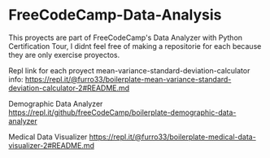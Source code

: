# FreeCodeCamp-Data-Analysis

This proyects are part of FreeCodeCamp's Data Analyzer with Python Certification Tour,
I didnt feel free of making a repositorie for each because they are only exercise proyectos.

Repl link for each proyect
mean-variance-standard-deviation-calculator info:
https://repl.it/@furro33/boilerplate-mean-variance-standard-deviation-calculator-2#README.md

Demographic Data Analyzer
https://repl.it/github/freeCodeCamp/boilerplate-demographic-data-analyzer

Medical Data Visualizer
https://repl.it/@furro33/boilerplate-medical-data-visualizer-2#README.md
